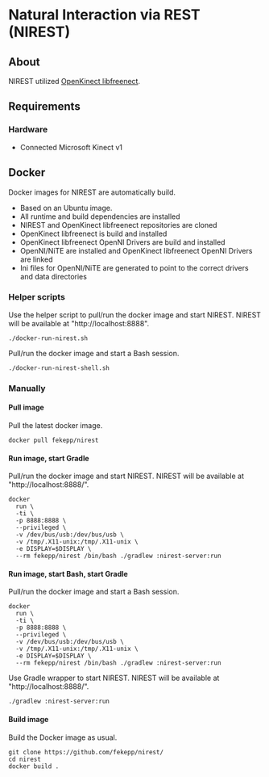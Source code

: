 Natural Interaction via REST (NIREST)
======
## About
NIREST utilized [OpenKinect libfreenect](https://github.com/OpenKinect/libfreenect/).

## Requirements
### Hardware
* Connected Microsoft Kinect v1

## Docker
Docker images for NIREST are automatically build.
* Based on an Ubuntu image.
* All runtime and build dependencies are installed
* NIREST and OpenKinect libfreenect repositories are cloned
* OpenKinect libfreenect is build and installed
* OpenKinect libfreenect OpenNI Drivers are build and installed
* OpenNI/NiTE are installed and OpenKinect libfreenect OpenNI Drivers are linked
* Ini files for OpenNI/NiTE are generated to point to the correct drivers and data directories

### Helper scripts
Use the helper script to pull/run the docker image and start NIREST.
NIREST will be available at "http://localhost:8888".

    ./docker-run-nirest.sh

Pull/run the docker image and start a Bash session.

    ./docker-run-nirest-shell.sh

### Manually
#### Pull image
Pull the latest docker image.

    docker pull fekepp/nirest

#### Run image, start Gradle
Pull/run the docker image and start NIREST.
NIREST will be available at "http://localhost:8888/".

    docker
      run \
      -ti \
      -p 8888:8888 \
      --privileged \
      -v /dev/bus/usb:/dev/bus/usb \
      -v /tmp/.X11-unix:/tmp/.X11-unix \
      -e DISPLAY=$DISPLAY \
      --rm fekepp/nirest /bin/bash ./gradlew :nirest-server:run

#### Run image, start Bash, start Gradle
Pull/run the docker image and start a Bash session.

    docker
      run \
      -ti \
      -p 8888:8888 \
      --privileged \
      -v /dev/bus/usb:/dev/bus/usb \
      -v /tmp/.X11-unix:/tmp/.X11-unix \
      -e DISPLAY=$DISPLAY \
      --rm fekepp/nirest /bin/bash ./gradlew :nirest-server:run

Use Gradle wrapper to start NIREST.
NIREST will be available at "http://localhost:8888/".

    ./gradlew :nirest-server:run
#### Build image
Build the Docker image as usual.

    git clone https://github.com/fekepp/nirest/
    cd nirest
    docker build .
